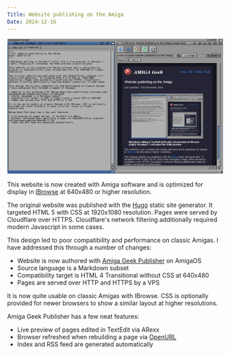 ```yaml
---
Title: Website publishing on the Amiga
Date: 2024-12-16
---
```


![Markdown editing in TextEdit (left) with a live preview in IBrowse (right). Pressing F1 refreshes the HTML preview.](workflow.png)

This website is now created with Amiga software and is optimized for display in [IBrowse](http://www.ibrowse-dev.net/) at 640x480 or higher resolution.

The original website was published with the [Hugo](https://gohugo.io/) static site generator. It targeted HTML 5 with CSS at 1920x1080 resolution. Pages were served by Cloudflare over HTTPS. Cloudflare's network filtering additionally required modern Javascript in some cases.

This design led to poor compatibility and performance on classic Amigas. I have addressed this through a number of changes:

- Website is now authored with [Amiga Geek Publisher](https://github.com/amigageek/amigageek-publisher) on AmigaOS
- Source language is a Markdown subset
- Compatibility target is HTML 4 Transitional without CSS at 640x480
- Pages are served over HTTP and HTTPS by a VPS

It is now quite usable on classic Amigas with IBrowse. CSS is optionally provided for newer browsers to show a similar layout at higher resolutions.

Amiga Geek Publisher has a few neat features:

- Live preview of pages edited  in TextEdit via ARexx
- Browser refreshed when rebuilding a page via [OpenURL](http://aminet.net/package/comm/www/OpenURL-7.18)
- Index and RSS feed are generated automatically